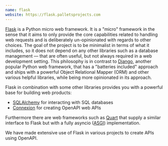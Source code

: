 ```yaml
---
name: flask
website: https://flask.palletsprojects.com
---
```

[Flask](https://flask.palletsprojects.com) is a Python micro web framework.
It is a "micro" framework in the sense that it aims to only provide the core capabilities related to handling web requests and is deliberately un-opinionated with regards to other choices.
The goal of the project is to be minimalist in terms of what it includes, so it does not depend on any other libraries such as a database management — that are often useful, but not always required in a web development setting.
This philosophy is in contrast to [Django](https://www.djangoproject.com/), another popular Python web framework, that has a "batteries included" approach and ships with a powerful Object Relational Mapper (ORM) and other various helpful libraries, while being more opinionated in its approach.

Flask in combination with some other libraries provides you with a powerful base for building web products:

- [SQLAlchemy](https://www.sqlalchemy.org/) for interacting with SQL databases
- [Connexion](https://github.com/zalando/connexion) for creating OpenAPI web APIs

Furthermore there are web frameworks such as [Quart](https://gitlab.com/pgjones/quart) that supply a similar interface to Flask but with a fully asyncio ([ASGI](https://asgi.readthedocs.io/en/latest/introduction.html)) implementation.

We have made extensive use of Flask in various projects to create APIs using OpenAPI.
